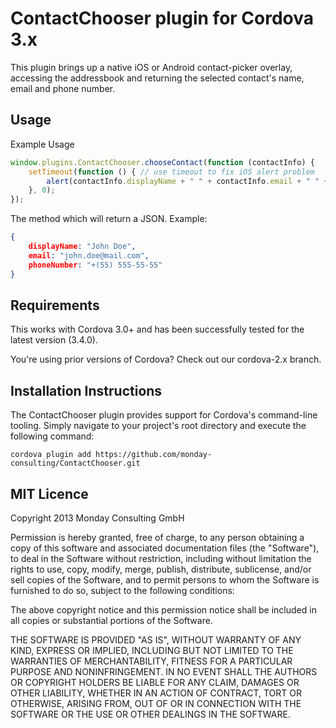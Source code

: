# ContactChooser plugin for Cordova 3.x

This plugin brings up a native iOS or Android contact-picker overlay, accessing the addressbook and returning the selected contact's name, email and phone number.

## Usage

Example Usage

```js
window.plugins.ContactChooser.chooseContact(function (contactInfo) {
    setTimeout(function () { // use timeout to fix iOS alert problem
        alert(contactInfo.displayName + " " + contactInfo.email + " " + contactInfo.phoneNumber);
    }, 0);
});
```

The method which will return a JSON. Example:

```json
{
    displayName: "John Doe",
    email: "john.doe@mail.com",
    phoneNumber: "+(55) 555-55-55"
}
```

## Requirements

This works with Cordova 3.0+ and has been successfully tested for the latest version (3.4.0).

You're using prior versions of Cordova? Check out our cordova-2.x branch.

## Installation Instructions

The ContactChooser plugin provides support for Cordova's command-line tooling.
Simply navigate to your project's root directory and execute the following command:

```
cordova plugin add https://github.com/monday-consulting/ContactChooser.git
```

## MIT Licence

Copyright 2013 Monday Consulting GmbH

Permission is hereby granted, free of charge, to any person obtaining
a copy of this software and associated documentation files (the
"Software"), to deal in the Software without restriction, including
without limitation the rights to use, copy, modify, merge, publish,
distribute, sublicense, and/or sell copies of the Software, and to
permit persons to whom the Software is furnished to do so, subject to
the following conditions:

The above copyright notice and this permission notice shall be
included in all copies or substantial portions of the Software.

THE SOFTWARE IS PROVIDED "AS IS", WITHOUT WARRANTY OF ANY KIND,
EXPRESS OR IMPLIED, INCLUDING BUT NOT LIMITED TO THE WARRANTIES OF
MERCHANTABILITY, FITNESS FOR A PARTICULAR PURPOSE AND
NONINFRINGEMENT. IN NO EVENT SHALL THE AUTHORS OR COPYRIGHT HOLDERS BE
LIABLE FOR ANY CLAIM, DAMAGES OR OTHER LIABILITY, WHETHER IN AN ACTION
OF CONTRACT, TORT OR OTHERWISE, ARISING FROM, OUT OF OR IN CONNECTION
WITH THE SOFTWARE OR THE USE OR OTHER DEALINGS IN THE SOFTWARE.
